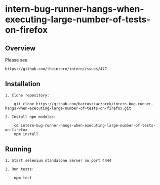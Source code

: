 # intern-bug-runner-hangs-when-executing-large-number-of-tests-on-firefox

Overview
--------

Please see:

	https://github.com/theintern/intern/issues/477

Installation
------------

	1. Clone repository:
		
		git clone https://github.com/bartoszkaczorek/intern-bug-runner-hangs-when-executing-large-number-of-tests-on-firefox.git
	
	2. Install npm modules:
		
		cd intern-bug-runner-hangs-when-executing-large-number-of-tests-on-firefox
		npm install

Running
-------

	1. Start selenium standalone server on port 4444
	
	2. Run tests:
		
		npm test

